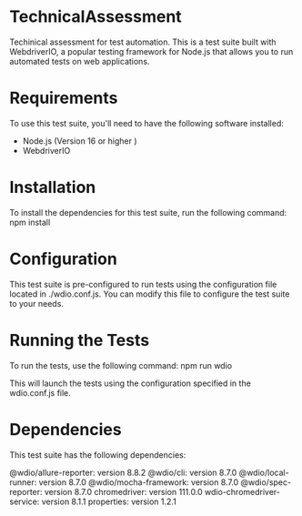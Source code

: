 # TechnicalAssessment
 Techinical assessment for test automation. This is a test suite built with WebdriverIO, a popular testing framework for Node.js that allows you to run automated tests on web applications.

# Requirements
To use this test suite, you'll need to have the following software installed:
- Node.js (Version 16 or higher )
- WebdriverIO

# Installation
To install the dependencies for this test suite, run the following command:
npm install

# Configuration
This test suite is pre-configured to run tests using the configuration file located in ./wdio.conf.js. You can modify this file to configure the test suite to your needs.

# Running the Tests
To run the tests, use the following command:
npm run wdio

This will launch the tests using the configuration specified in the wdio.conf.js file.

# Dependencies
This test suite has the following dependencies:

@wdio/allure-reporter: version 8.8.2
@wdio/cli: version 8.7.0
@wdio/local-runner: version 8.7.0
@wdio/mocha-framework: version 8.7.0
@wdio/spec-reporter: version 8.7.0
chromedriver: version 111.0.0
wdio-chromedriver-service: version 8.1.1
properties: version 1.2.1
